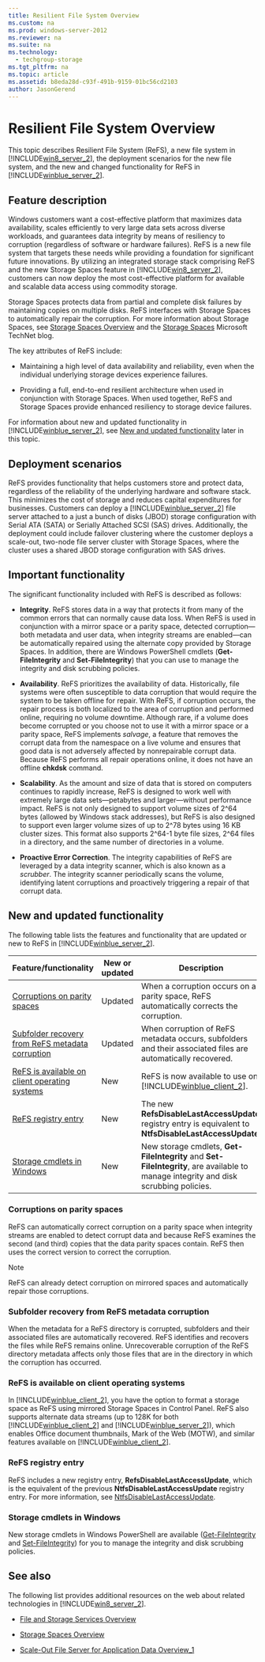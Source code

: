 ```yaml
---
title: Resilient File System Overview
ms.custom: na
ms.prod: windows-server-2012
ms.reviewer: na
ms.suite: na
ms.technology: 
  - techgroup-storage
ms.tgt_pltfrm: na
ms.topic: article
ms.assetid: b8eda28d-c93f-491b-9159-01bc56cd2103
author: JasonGerend
---
```

# Resilient File System Overview
This topic describes Resilient File System \(ReFS\), a new file system in [!INCLUDE[win8_server_2](../Token/win8_server_2_md.md)], the deployment scenarios for the new file system, and the new and changed functionality for ReFS in [!INCLUDE[winblue_server_2](../Token/winblue_server_2_md.md)].  
  
## Feature description  
Windows customers want a cost\-effective platform that maximizes data availability, scales efficiently to very large data sets across diverse workloads, and guarantees data integrity by means of resiliency to corruption \(regardless of software or hardware failures\). ReFS is a new file system that targets these needs while providing a foundation for significant future innovations. By utilizing an integrated storage stack comprising ReFS and the new Storage Spaces feature in [!INCLUDE[win8_server_2](../Token/win8_server_2_md.md)], customers can now deploy the most cost\-effective platform for available and scalable data access using commodity storage.  
  
Storage Spaces protects data from partial and complete disk failures by maintaining copies on multiple disks. ReFS interfaces with Storage Spaces to automatically repair the corruption. For more information about Storage Spaces, see [Storage Spaces Overview](../Topic/Storage-Spaces-Overview.md) and the [Storage Spaces](http://social.technet.microsoft.com/wiki/contents/articles/15198.storage-spaces-overview.aspx) Microsoft TechNet blog.  
  
The key attributes of ReFS include:  
  
-   Maintaining a high level of data availability and reliability, even when the individual underlying storage devices experience failures.  
  
-   Providing a full, end\-to\-end resilient architecture when used in conjunction with Storage Spaces. When used together, ReFS and Storage Spaces provide enhanced resiliency to storage device failures.  
  
For information about new and updated functionality in [!INCLUDE[winblue_server_2](../Token/winblue_server_2_md.md)], see [New and updated functionality](../Topic/Resilient-File-System-Overview.md#BKMK_newforBlue) later in this topic.  
  
## Deployment scenarios  
ReFS provides functionality that helps customers store and protect data, regardless of the reliability of the underlying hardware and software stack. This minimizes the cost of storage and reduces capital expenditures for businesses. Customers can deploy a [!INCLUDE[winblue_server_2](../Token/winblue_server_2_md.md)] file server attached to a just a bunch of disks \(JBOD\) storage configuration with Serial ATA \(SATA\) or Serially Attached SCSI \(SAS\) drives. Additionally, the deployment could include failover clustering where the customer deploys a scale\-out, two\-node file server cluster with Storage Spaces, where the cluster uses a shared JBOD storage configuration with SAS drives.  
  
## Important functionality  
The significant functionality included with ReFS is described as follows:  
  
-   **Integrity**. ReFS stores data in a way that protects it from many of the common errors that can normally cause data loss. When ReFS is used in conjunction with a mirror space or a parity space, detected corruption—both metadata and user data, when integrity streams are enabled—can be automatically repaired using the alternate copy provided by Storage Spaces. In addition, there are Windows PowerShell cmdlets \(**Get\-FileIntegrity** and **Set\-FileIntegrity**\) that you can use to manage the integrity and disk scrubbing policies.  
  
-   **Availability**. ReFS prioritizes the availability of data. Historically, file systems were often susceptible to data corruption that would require the system to be taken offline for repair. With ReFS, if corruption occurs, the repair process is both localized to the area of corruption and performed online, requiring no volume downtime. Although rare, if a volume does become corrupted or you choose not to use it with a mirror space or a parity space, ReFS implements *salvage*, a feature that removes the corrupt data from the namespace on a live volume and ensures that good data is not adversely affected by nonrepairable corrupt data. Because ReFS performs all repair operations online, it does not have an offline **chkdsk** command.  
  
-   **Scalability**. As the amount and size of data that is stored on computers continues to rapidly increase, ReFS is designed to work well with extremely large data sets—petabytes and larger—without performance impact. ReFS is not only designed to support volume sizes of 2^64 bytes \(allowed by Windows stack addresses\), but ReFS is also designed to support even larger volume sizes of up to 2^78 bytes using 16 KB cluster sizes. This format also supports 2^64\-1 byte file sizes, 2^64 files in a directory, and the same number of directories in a volume.  
  
-   **Proactive Error Correction**. The integrity capabilities of ReFS are leveraged by a data integrity scanner, which is also known as a *scrubber*. The integrity scanner periodically scans the volume, identifying latent corruptions and proactively triggering a repair of that corrupt data.  
  
## <a name="BKMK_newforBlue"></a>New and updated functionality  
The following table lists the features and functionality that are updated or new to ReFS in [!INCLUDE[winblue_server_2](../Token/winblue_server_2_md.md)].  
  
|Feature\/functionality|New or updated|Description|  
|--------------------------|------------------|---------------|  
|[Corruptions on parity spaces](../Topic/Resilient-File-System-Overview.md#BKMK_parityspace)|Updated|When a corruption occurs on a parity space, ReFS automatically corrects the corruption.|  
|[Subfolder recovery from ReFS metadata corruption](../Topic/Resilient-File-System-Overview.md#BKMK_ReFSMetadata)|Updated|When corruption of ReFS metadata occurs, subfolders and their associated files are automatically recovered.|  
|[ReFS is available on client operating systems](../Topic/Resilient-File-System-Overview.md#BKMK_ReFSclient)|New|ReFS is now available to use on [!INCLUDE[winblue_client_2](../Token/winblue_client_2_md.md)].|  
|[ReFS registry entry](../Topic/Resilient-File-System-Overview.md#ReFSregistry)|New|The new **RefsDisableLastAccessUpdate** registry entry is equivalent to **NtfsDisableLastAccessUpdate**.|  
|[Storage cmdlets in Windows](../Topic/Resilient-File-System-Overview.md#BKMK_WScmdlets)|New|New storage cmdlets, **Get\-FileIntegrity** and **Set\-FileIntegrity**, are available to manage integrity and disk scrubbing policies.|  
  
### <a name="BKMK_parityspace"></a>Corruptions on parity spaces  
ReFS can automatically correct corruption on a parity space when integrity streams are enabled to detect corrupt data and because ReFS examines the second \(and third\) copies that the data parity spaces contain. ReFS then uses the correct version to correct the corruption.  
  
> [!NOTE]  
> ReFS can already detect corruption on mirrored spaces and automatically repair those corruptions.  
  
### <a name="BKMK_ReFSMetadata"></a>Subfolder recovery from ReFS metadata corruption  
When the metadata for a ReFS directory is corrupted, subfolders and their associated files are automatically recovered. ReFS identifies and recovers the files while ReFS remains online. Unrecoverable corruption of the ReFS directory metadata affects only those files that are in the directory in which the corruption has occurred.  
  
### <a name="BKMK_ReFSclient"></a>ReFS is available on client operating systems  
In [!INCLUDE[winblue_client_2](../Token/winblue_client_2_md.md)], you have the option to format a storage space as ReFS using mirrored Storage Spaces in Control Panel. ReFS also supports alternate data streams \(up to 128K for both [!INCLUDE[winblue_client_2](../Token/winblue_client_2_md.md)] and [!INCLUDE[winblue_server_2](../Token/winblue_server_2_md.md)]\), which enables Office document thumbnails, Mark of the Web \(MOTW\), and similar features available on [!INCLUDE[winblue_client_2](../Token/winblue_client_2_md.md)].  
  
### <a name="ReFSregistry"></a>ReFS registry entry  
ReFS includes a new registry entry, **RefsDisableLastAccessUpdate**, which is the equivalent of the previous **NtfsDisableLastAccessUpdate** registry entry. For more information, see [NtfsDisableLastAccessUpdate](http://technet.microsoft.com/library/cc959914.aspx).  
  
### <a name="BKMK_WScmdlets"></a>Storage cmdlets in Windows  
New storage cmdlets in Windows PowerShell are available \([Get\-FileIntegrity](http://technet.microsoft.com/library/jj218348.aspx) and [Set\-FileIntegrity](http://technet.microsoft.com/library/jj218351.aspx)\) for you to manage the integrity and disk scrubbing policies.  
  
## See also  
The following list provides additional resources on the web about related technologies in [!INCLUDE[win8_server_2](../Token/win8_server_2_md.md)].  
  
-   [File and Storage Services Overview](../Topic/File-and-Storage-Services-Overview.md)  
  
-   [Storage Spaces Overview](../Topic/Storage-Spaces-Overview.md)  
  
-   [Scale-Out File Server for Application Data Overview_1](../Topic/Scale-Out-File-Server-for-Application-Data-Overview_1.md)  
  
